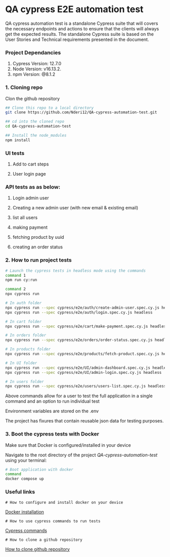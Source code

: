 # QA cypress E2E automation test
QA cypress automation test is a standalone Cypress suite that will covers the necessary endpoints and actions to ensure that the clients will always get the expected results.
The standalone Cypress suite is based on the User Stories and Technical requirements presented in the document.

### Project Dependancies
1. Cypress Version: 12.7.0
2. Node Version: v16.13.2.
3. npm Version: @8.1.2

### 1. Cloning repo
Clon the github repository

```bash
## Clone this repo to a local directory
git clone https://github.com/Nderi12/QA-cypress-automation-test.git

## cd into the cloned repo
cd QA-cypress-automation-test

## Install the node_modules
npm install

```

### UI tests
1. Add to cart steps

3. User login page

### API tests as as below:
1. Login admin user

2. Creating a new admin user (with new email & existing email)

3. list all users

4. making payment

5. fetching product by uuid

6. creating an order status

### 2. How to run project tests

```bash
# Launch the cypress tests in headless mode using the commands
command 1
npm run cy:run 

command 2
npx cypress run

```
```bash
# In auth folder
npx cypress run --spec cypress/e2e/auth/create-admin-user.spec.cy.js headless
npx cypress run --spec cypress/e2e/auth/login.spec.cy.js headless

# In cart folder
npx cypress run --spec cypress/e2e/cart/make-payment.spec.cy.js headless

# In orders folder
npx cypress run --spec cypress/e2e/orders/order-status.spec.cy.js headless

# In products folder
npx cypress run --spec cypress/e2e/products/fetch-product.spec.cy.js headless

# In UI folder
npx cypress run --spec cypress/e2e/UI/admin-dashboard.spec.cy.js headless
npx cypress run --spec cypress/e2e/UI/admin-login.spec.cy.js headless

# In users folder
npx cypress run --spec cypress/e2e/users/users-list.spec.cy.js headless

```

Above commands allow for a user to test the full application in a single command and an option to run individual test

Environment variables are stored on the .env

The project has fixures that contain reusable json data for testing purposes.

### 3. Boot the cypress tests with Docker

Make sure that Docker is configured/installed in your device

Navigate to the root directory of the project *QA-cypress-automation-test* using your terminal:

```bash
# Boot application with docker
command 
docker compose up 

```

### Useful links
```
# How to configure and install docker on your device
```
[Docker installation](https://docs.docker.com/get-docker/)

```
# How to use cypress commands to run tests
```
[Cypress commands](https://docs.cypress.io/guides/guides/command-line)

```
# How to clone a github repository
```
[How to clone github repository](https://docs.github.com/en/repositories/creating-and-managing-repositories/cloning-a-repository)